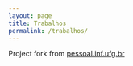 ```yaml
---
layout: page
title: Trabalhos
permalink: /trabalhos/
---
```


Project fork from [pessoal.inf.ufg.br](https://github.com/acfreitas/pessoal.inf.ufg.br)

